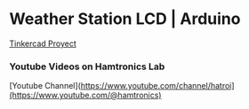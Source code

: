 # Weather Station LCD | Arduino 

[Tinkercad Proyect](https://www.tinkercad.com/things/jXZgciQA6ad-estacion-meteorologica-con-alertas)


### Youtube Videos on Hamtronics Lab

[Youtube Channel](https://www.youtube.com/channel/hatroi](https://www.youtube.com/@hamtronics)
